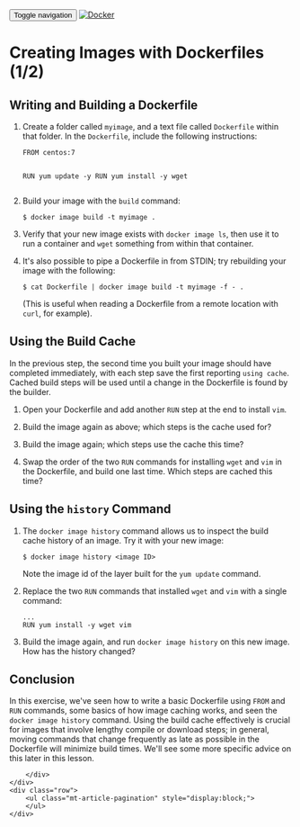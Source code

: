 <html>
<head>
    <title></title>
    <link href='https://maxcdn.bootstrapcdn.com/bootstrap/3.3.7/css/bootstrap.min.css' rel='stylesheet' integrity='sha384-BVYiiSIFeK1dGmJRAkycuHAHRg32OmUcww7on3RYdg4Va+PmSTsz/K68vbdEjh4u' crossorigin='anonymous'>
    <link href="../../app.css" rel="stylesheet" >
</head>
<body>
    <nav class="navbar navbar-default">
    <div class="container">
        <!-- Brand and toggle get grouped for better mobile display -->
        <div class="navbar-header">
        <button type="button" class="navbar-toggle collapsed" data-toggle="collapse" data-target="#bs-example-navbar-collapse-1" aria-expanded="false">
            <span class="sr-only">Toggle navigation</span>
            <span class="icon-bar"></span>
            <span class="icon-bar"></span>
            <span class="icon-bar"></span>
        </button>
        <a class="navbar-brand" href="../../index.html"><img class="logo" src="https://www.docker.com/sites/all/themes/docker/assets/images/brand-full.svg" alt="Docker" title="Docker"/></a>
        </div>
    </div><!-- /.container-fluid -->
    </nav>
    <div class="container">
    <div class="row">
        <h1></h1>
        <div class="content">
            <h1 id="creating-images-with-dockerfiles-1-2-">Creating Images with Dockerfiles (1/2)</h1>
<h2 id="writing-and-building-a-dockerfile">Writing and Building a Dockerfile</h2>
<ol>
<li><p>Create a folder called <code>myimage</code>, and a text file called <code>Dockerfile</code> within that folder. In the <code>Dockerfile</code>, include the following instructions:</p>
<pre><code class="lang-bash">FROM centos:7

RUN yum update -y
RUN yum install -y wget
</code></pre>
</li>
<li><p>Build your image with the <code>build</code> command:</p>
<pre><code class="lang-bash">$ docker image build -t myimage .
</code></pre>
</li>
<li><p>Verify that your new image exists with <code>docker image ls</code>, then use it to run a container and <code>wget</code> something from within that container.</p>
</li>
<li><p>It&#39;s also possible to pipe a Dockerfile in from STDIN; try rebuilding your image with the following:</p>
<pre><code class="lang-bash">$ cat Dockerfile | docker image build -t myimage -f - .
</code></pre>
<p>(This is useful when reading a Dockerfile from a remote location with <code>curl</code>, for example).</p>
</li>
</ol>
<h2 id="using-the-build-cache">Using the Build Cache</h2>
<p>In the previous step, the second time you built your image should have completed immediately, with each step save the first reporting <code>using cache</code>. Cached build steps will be used until a change in the Dockerfile is found by the builder.</p>
<ol>
<li><p>Open your Dockerfile and add another <code>RUN</code> step at the end to install <code>vim</code>.</p>
</li>
<li><p>Build the image again as above; which steps is the cache used for?</p>
</li>
<li><p>Build the image again; which steps use the cache this time?</p>
</li>
<li><p>Swap the order of the two <code>RUN</code> commands for installing <code>wget</code> and <code>vim</code> in the Dockerfile, and build one last time. Which steps are cached this time?</p>
</li>
</ol>
<h2 id="using-the-history-command">Using the <code>history</code> Command</h2>
<ol>
<li><p>The <code>docker image history</code> command allows us to inspect the build cache history of an image. Try it with your new image:</p>
<pre><code class="lang-bash">$ docker image history &lt;image ID&gt;
</code></pre>
<p>Note the image id of the layer built for the <code>yum update</code> command.</p>
</li>
<li><p>Replace the two <code>RUN</code> commands that installed <code>wget</code> and <code>vim</code> with a single command:</p>
<pre><code class="lang-bash">...
RUN yum install -y wget vim
</code></pre>
</li>
<li><p>Build the image again, and run <code>docker image history</code> on this new image. How has the history changed?</p>
</li>
</ol>
<h2 id="conclusion">Conclusion</h2>
<p>In this exercise, we&#39;ve seen how to write a basic Dockerfile using <code>FROM</code> and <code>RUN</code> commands, some basics of how image caching works, and seen the <code>docker image history</code> command. Using the build cache effectively is crucial for images that involve lengthy compile or download steps; in general, moving commands that change frequently as late as possible in the Dockerfile will minimize build times. We&#39;ll see some more specific advice on this later in this lesson.</p>

        </div>        
    </div>
    <div class="row">
        <ul class="mt-article-pagination" style="display:block;">
        </ul>
    </div>
</div>
    <div class="footer"></div>
</body>
